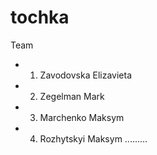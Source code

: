 # tochka
Team 
* 1. Zavodovska Elizavieta
* 2. Zegelman Mark
* 3. Marchenko Maksym
* 4. Rozhytskyi Maksym
.........